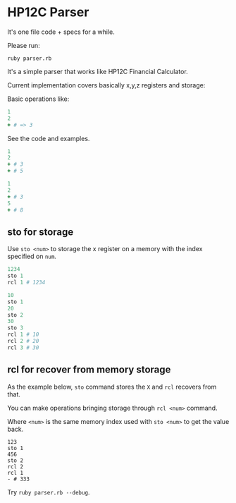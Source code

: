 # HP12C Parser

It's one file code + specs for a while.

Please run:

    ruby parser.rb

It's a simple parser that works like HP12C Financial Calculator.

Current implementation covers basically x,y,z registers and storage:

Basic operations like:

```ruby
1
2
+ # => 3
```

See the code and examples.

```ruby
1
2
+ # 3
+ # 5
```

```ruby
1
2
+ # 3
5
+ # 8
```

## sto for storage

Use `sto <num>` to storage the x register on a memory with the index specified on `num`.

```ruby
1234
sto 1
rcl 1 # 1234

10
sto 1
20
sto 2
30
sto 3
rcl 1 # 10
rcl 2 # 20
rcl 3 # 30
```

## rcl for recover from memory storage

As the example below, `sto` command stores the `X` and `rcl` recovers from that.

You can make operations bringing storage through `rcl <num>` command.

Where `<num>` is the same memory index used with `sto <num>` to get the value back.

```
123
sto 1
456
sto 2
rcl 2
rcl 1
- # 333
```

Try `ruby parser.rb --debug`.